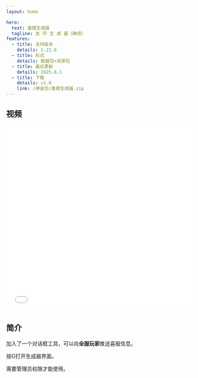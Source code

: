 ```yaml
---
layout: home

hero:
  text: 喜报生成器
  tagline: 友 尽 生 成 器（确信）
features:
  - title: 支持版本
    details: 1.21.6
  - title: 形式
    details: 数据包+资源包
  - title: 最后更新
    details: 2025.6.1
  - title: 下载
    details: v1.0
    link: /神金包/喜报生成器.zip
---
```


## 视频

<iframe src="//player.bilibili.com/player.html?bvid=BV1eG7TzuEyh&autoplay=0" 
        frameborder="0" 
        width="100%" 
        height="500" 
        allowfullscreen="true">
</iframe>

## 简介
加入了一个对话框工具，可以向**全服玩家**推送喜报信息。

按G打开生成器界面。

需要管理员权限才能使用。
